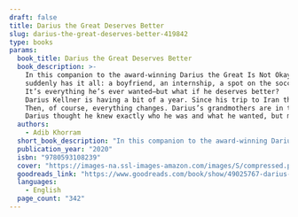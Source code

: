 ```yaml
---
draft: false
title: Darius the Great Deserves Better
slug: darius-the-great-deserves-better-419842
type: books
params:
  book_title: Darius the Great Deserves Better
  book_description: >-
    In this companion to the award-winning Darius the Great Is Not Okay, Darius
    suddenly has it all: a boyfriend, an internship, a spot on the soccer team.
    It’s everything he’s ever wanted–but what if he deserves better?
    Darius Kellner is having a bit of a year. Since his trip to Iran this past spring, a lot has changed. He’s getting along with his dad, and his best friend Sohrab is only a Skype call away. Between his first boyfriend, Landon, his varsity soccer practices, and his internship at his favorite tea shop, Darius is feeling pretty okay. Like he finally knows what it means to be Darius Kellner.
    Then, of course, everything changes. Darius’s grandmothers are in town for a long visit while his dad is gone on business, and Darius isn’t sure whether they even like him. The internship isn’t what Darius thought it would be, and now he doesn’t know about turning tea into his career. He was sure he liked Landon, but when he starts hanging out with Chip–soccer teammate and best friend of Trent Bolger, epic bully–well, he’s just not so sure about Landon anymore, either.
    Darius thought he knew exactly who he was and what he wanted, but maybe he was wrong. Maybe he deserves better.
  authors:
    - Adib Khorram
  short_book_description: "In this companion to the award-winning Darius the Great Is Not Okay, Darius suddenly has it all: a boyfriend, an internship, a spot on the soccer team. It’s everything he’s ever wanted–but what if he deserves better?"
  publication_year: "2020"
  isbn: "9780593108239"
  cover: "https://images-na.ssl-images-amazon.com/images/S/compressed.photo.goodreads.com/books/1576517046i/49025767.jpg"
  goodreads_link: "https://www.goodreads.com/book/show/49025767-darius-the-great-deserves-better"
  languages:
    - English
  page_count: "342"
---
```

